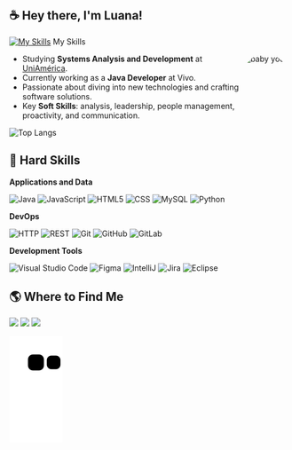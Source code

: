 ## ☕ Hey there, I'm <strong>Luana!</strong>

[![My Skills](https://skillicons.dev/icons?i=http,rest,git,gitlab,intellij,vscode,jira,eclipse,html,css,swagger,canva,figma,azure,aws,jenkins,oracle,mysql,python,c++,maven,spring,springboot,java,nodejs,typescript,javascript)](https://skillicons.dev)
My Skills


<img align="right" alt="baby yoda" height="150" style="border-radius:50px;" src="https://cutewallpaper.org/27/baby-yoda-gif-wallpaper/baby-yoda-gif-babyyoda-discover-share-gifs-yoda-sticker-yoda-wallpaper-yoda-drawing.gif">

- Studying **Systems Analysis and Development** at [UniAmérica](https://descomplica.com.br/faculdade/tecnologia/analise-e-desenvolvimento-de-sistemas-c/).
- Currently working as a **Java Developer** at Vivo.
- Passionate about diving into new technologies and crafting software solutions.
- Key **Soft Skills**: analysis, leadership, people management, proactivity, and communication.

![Top Langs](https://github-readme-stats.vercel.app/api/top-langs/?username=anuraghazra&layout=compact)

## 🚀 Hard Skills

**Applications and Data**

![Java](https://user-images.githubusercontent.com/25181517/183896128-ec99105a-ec1a-4d85-b08b-1aa1620b2046.png)
![JavaScript](https://user-images.githubusercontent.com/25181517/117447155-6a868a00-af3d-11eb-9cfe-245df15c9f3f.png)
![HTML5](https://user-images.githubusercontent.com/25181517/192158954-f88b5814-d510-4564-b285-dff7d6400dad.png)
![CSS](https://user-images.githubusercontent.com/25181517/183898674-75a4a1b1-f960-4ea9-abcb-637170a00a75.png)
![MySQL](https://user-images.githubusercontent.com/25181517/183896128-ec99105a-ec1a-4d85-b08b-1aa1620b2046.png)
![Python](https://user-images.githubusercontent.com/25181517/183423507-c056a6f9-1ba8-4312-a350-19bcbc5a8697.png)

**DevOps**

![HTTP](https://user-images.githubusercontent.com/25181517/192107854-765620d7-f909-4953-a6da-36e1ef69eea6.png)
![REST](https://user-images.githubusercontent.com/25181517/192107858-fe19f043-c502-4009-8c47-476fc89718ad.png)
![Git](https://user-images.githubusercontent.com/25181517/192108372-f71d70ac-7ae6-4c0d-8395-51d8870c2ef0.png)
![GitHub](https://img.shields.io/badge/-GitHub-333333?style=flat&logo=github)
![GitLab](https://user-images.githubusercontent.com/25181517/192108376-c675d39b-90f6-4073-bde6-5a9291644657.png)

**Development Tools**

![Visual Studio Code](https://img.shields.io/badge/-Visual%20Studio%20Code-333333?style=flat&logo=visual-studio-code&logoColor=007ACC)
![Figma](https://user-images.githubusercontent.com/25181517/189715289-df3ee512-6eca-463f-a0f4-c10d94a06b2f.png)
![IntelliJ](https://user-images.githubusercontent.com/25181517/192108890-200809d1-439c-4e23-90d3-b090cf9a4eea.png)
![Jira](https://user-images.githubusercontent.com/25181517/183912952-83784e94-629d-4c34-a961-ae2ae795b662.png)
![Eclipse](https://user-images.githubusercontent.com/25181517/192108892-6e9b5cdf-4e35-4a70-ad9a-801a93a07c1c.png)

## 🌎 Where to Find Me

<div> 
  <a href="https://instagram.com/luanavalimm" target="_blank"><img src="https://img.shields.io/badge/-Instagram-%23E4405F?style=for-the-badge&logo=instagram&logoColor=white" target="_blank"></a>
  <a href = "mailto:luanavalimm@gmail.com"><img src="https://img.shields.io/badge/-Gmail-%23333?style=for-the-badge&logo=gmail&logoColor=white" target="_blank"></a>
  <a href="https://www.linkedin.com/in/luanavalimm/" target="_blank"><img src="https://img.shields.io/badge/-LinkedIn-%230077B5?style=for-the-badge&logo=linkedin&logoColor=white" target="_blank"></a> 
 
  ![Snake animation](https://github.com/rafaballerini/rafaballerini/blob/output/github-contribution-grid-snake.svg)
 
</div>

